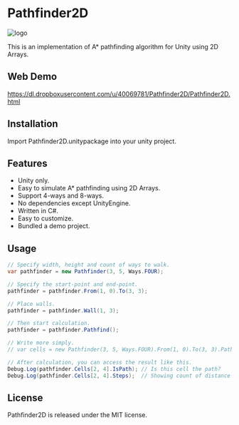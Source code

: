 Pathfinder2D
============

![logo](https://dl.dropboxusercontent.com/u/40069781/Pathfinder2D/7708b0f1e1ed639c0972977cd1fa09cb.png)

This is an implementation of A* pathfinding algorithm for Unity using 2D Arrays.

## Web Demo
https://dl.dropboxusercontent.com/u/40069781/Pathfinder2D/Pathfinder2D.html

## Installation
Import Pathfinder2D.unitypackage into your unity project.

## Features
* Unity only.
* Easy to simulate A* pathfinding using 2D Arrays.
* Support 4-ways and 8-ways.
* No dependencies except UnityEngine.
* Written in C#.
* Easy to customize.
* Bundled a demo project.

## Usage
```c#
// Specify width, height and count of ways to walk.
var pathfinder = new Pathfinder(3, 5, Ways.FOUR);

// Specify the start-point and end-point.
pathfinder = pathfinder.From(1, 0).To(3, 3);

// Place walls.
pathfinder = pathfinder.Wall(1, 3);

// Then start calculation.
pathfinder = pathfinder.Pathfind();

// Write more simply.
// var cells = new Pathfinder(3, 5, Ways.FOUR).From(1, 0).To(3, 3).Pathfind().Cells;

// After calculation, you can access the result like this.
Debug.Log(pathfinder.Cells[2, 4].IsPath); // Is this cell the path?
Debug.Log(pathfinder.Cells[2, 4].Steps);  // Showing count of distance steps.
```

## License
Pathfinder2D is released under the MIT license. 
